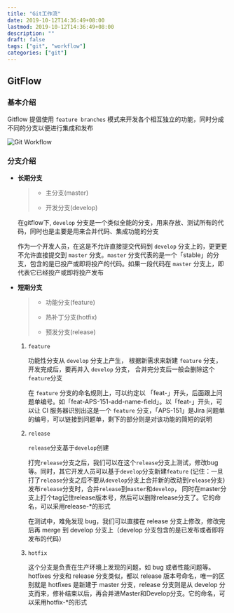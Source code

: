```yaml
---
title: "Git工作流"
date: 2019-10-12T14:36:49+08:00
lastmod: 2019-10-12T14:36:49+08:00
description: ""
draft: false
tags: ["git", "workflow"]
categories: ["git"]
---
```


## GitFlow

### 基本介绍

Gitflow 提倡使用 `feature branches` 模式来开发各个相互独立的功能，同时分成不同的分支以便进行集成和发布

![Git Workflow](https://gitee.com/huanghuang927/picture-host/raw/master/20210413133752.jpg)

###  分支介绍

- **长期分支**

  	 > * 主分支(master)
     >
     > * 开发分支(develop)
   
    在gitflow下,  `develop` 分支是一个类似全能的分支，用来存放、测试所有的代码，同时也是主要是用来合并代码、集成功能的分支

	作为一个开发人员，在这是不允许直接提交代码到 `develop` 分支上的，更更更不允许直接提交到 `master` 分支。`master` 分支代表的是一个「stable」的分支，包含的是已投产或即将投产的代码。如果一段代码在 `master` 分支上，即代表它已经投产或即将投产发布
	
- **短期分支**

	> * 功能分支(feature)
    >
    > * 热补丁分支(hotfix)
    > 
	> * 预发分支(release)
	
	1. `feature`
	
		功能性分支从 `develop` 分支上产生， 根据新需求来新建 `feature` 分支， 开发完成后，要再并入 `develop` 分支， 合并完分支后一般会删除这个`feature`分支
	
		  在 `feature` 分支的命名规则上，可以约定以 「feat-」开头，后面跟上问题单编号。如「feat-APS-151-add-name-field」。以「feat-」开头，可以让 CI 服务器识别出这是一个 `feature` 分支，「APS-151」是Jira 问题单的编号，可以链接到问题单，剩下的部分则是对该功能的简短的说明
	
	
	2. `release`
	   
		`release`分支基于`develop`创建
		
		打完`release`分支之后，我们可以在这个`release`分支上测试，修改bug等。同时，其它开发人员可以基于`develop`分支新建`feature` (记住：一旦打了`release`分支之后不要从`develop`分支上合并新的改动到`release`分支)发布`release`分支时，合并`release`到`master`和`develop`， 同时在master分支上打个tag记住release版本号，然后可以删除release分支了。它的命名，可以采用release-*的形式
		
		在测试中，难免发现 bug，我们可以直接在 release 分支上修改，修改完后再 merge 到 develop 分支上（develop 分支包含的是已发布或者即将发布的代码）
	
	
	3. `hotfix`

		这个分支是负责在生产环境上发现的问题，如 bug 或者性能问题等。 hotfixes 分支和 release 分支类似，都以 release 版本号命名，唯一的区别就是 hotfixes 是新建于 master 分支，release 分支则是从 develop 分支而来，修补结束以后，再合并进Master和Develop分支。它的命名，可以采用hotfix-*的形式
		
		
		
	
	



​    









